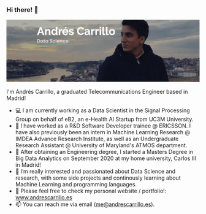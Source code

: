 ### Hi there! 👋

![alt text](https://github.com/andresC98/andresC98/blob/master/githubprofile.png?raw=true)

I'm Andrés Carrillo, a graduated Telecommunications Engineer based in Madrid!

- 💻 I am currently working as a Data Scientist in the Signal Processing Group on behalf of eB2, an e-Health AI Startup from UC3M University.
- 🔭 I have worked as a R&D Software Developer trainee @ ERICSSON. I have also previously been an intern in Machine Learning Research @ IMDEA Advance Research Institute, as well as an Undergraduate Research Assistant @ University of Maryland's ATMOS department.
- 🌱 After obtaining an Engineering degree, I started a Masters Degree in Big Data Analytics on September 2020 at my home university, Carlos III in Madrid! 
- 🤔 I’m really interested and passionated about Data Science and research, with some side projects and continously learning about Machine Learning and programming languages.
- 💬 Please feel free to check my personal website / portfolio!: www.andrescarrillo.es
- 📫 You can reach me via email (me@andrescarrillo.es).


